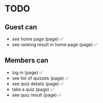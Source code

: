 # TODO

## Guest can
- see home page (page) ✅
- see ranking result in home page (page) ✅

## Members can
- log in (page) ✅
- see list of quizzes (page) ✅
- see quiz details (page) ✅
- take a quiz (page) ✅
- see quiz result (page) ✅
